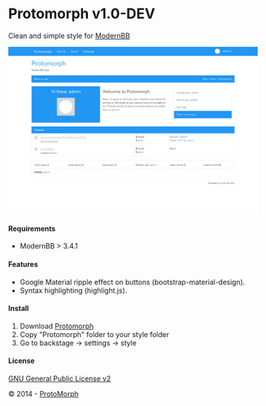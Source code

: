 Protomorph v1.0-DEV
======================

Clean and simple style for [ModernBB][2]

![screenshot](https://github.com/protomorph/modernbb-protomorph/blob/master/Protomorph/screenshot.png)

#### Requirements

- ModernBB > 3.4.1

#### Features

- Google Material ripple effect on buttons (bootstrap-material-design).
- Syntax highlighting (highlight.js).

#### Install

1. Download [Protomorph][4]
2. Copy "Protomorph" folder to your style folder
3. Go to backstage -> settings -> style

#### License

[GNU General Public License v2][3]

© 2014 - [ProtoMorph][1]

[1]: http://protomorph.cf/
[2]: http://modernbb.be/
[3]: http://opensource.org/licenses/GPL-2.0
[4]: https://github.com/protomorph/modernbb-protomorph/archive/master.zip
